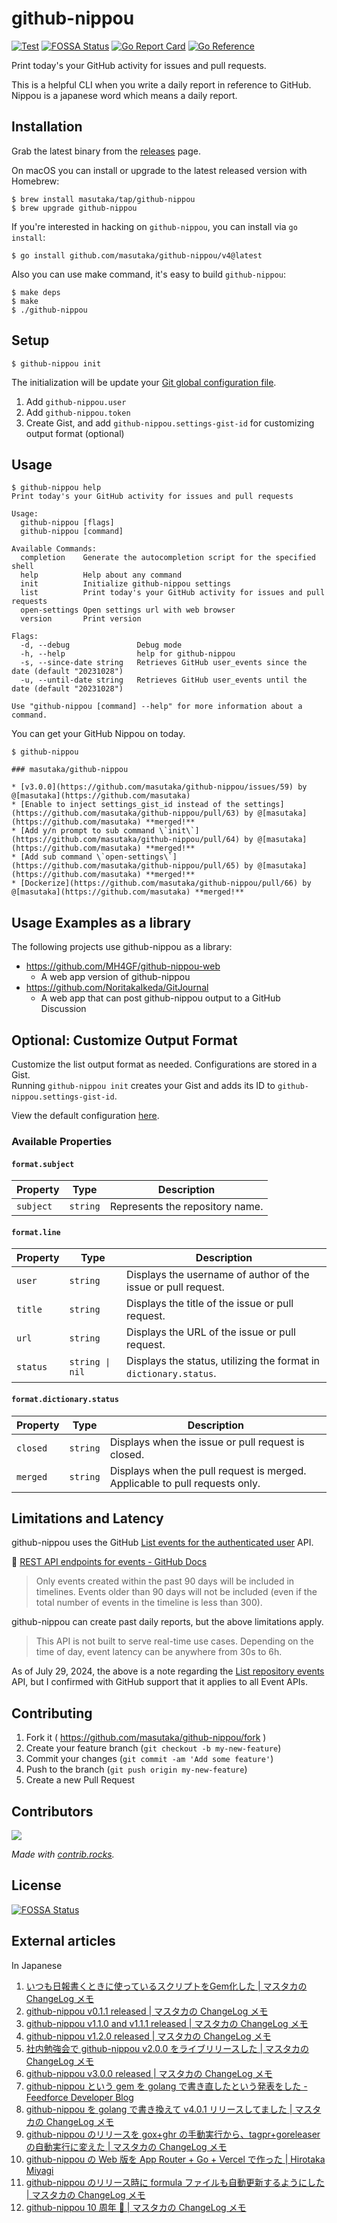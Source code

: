 # github-nippou

[![Test](https://github.com/masutaka/github-nippou/actions/workflows/test.yml/badge.svg?branch=main)][Test]
[![FOSSA Status](https://app.fossa.com/api/projects/git%2Bgithub.com%2Fmasutaka%2Fgithub-nippou.svg?type=shield)][fossa]
[![Go Report Card](https://goreportcard.com/badge/github.com/masutaka/github-nippou/v4)][Go Report Card]
[![Go Reference](https://pkg.go.dev/badge/github.com/masutaka/github-nippou/v4.svg)][Go Reference]

[Test]: https://github.com/masutaka/github-nippou/actions/workflows/test.yml?query=branch%3Amain
[fossa]: https://app.fossa.com/projects/git%2Bgithub.com%2Fmasutaka%2Fgithub-nippou?ref=badge_shield
[Go Report Card]: https://goreportcard.com/report/github.com/masutaka/github-nippou/v4
[Go Reference]: https://pkg.go.dev/github.com/masutaka/github-nippou/v4

Print today's your GitHub activity for issues and pull requests.

This is a helpful CLI when you write a daily report in reference to GitHub. Nippou is a japanese word which means a daily report.

## Installation

Grab the latest binary from the [releases](https://github.com/masutaka/github-nippou/releases) page.

On macOS you can install or upgrade to the latest released version with Homebrew:

```
$ brew install masutaka/tap/github-nippou
$ brew upgrade github-nippou
```

If you're interested in hacking on `github-nippou`, you can install via `go install`:

```
$ go install github.com/masutaka/github-nippou/v4@latest
```

Also you can use make command, it's easy to build `github-nippou`:

```
$ make deps
$ make
$ ./github-nippou
```

## Setup

    $ github-nippou init

The initialization will be update your [Git global configuration file](https://git-scm.com/docs/git-config#Documentation/git-config.txt-XDGCONFIGHOMEgitconfig).

1. Add `github-nippou.user`
2. Add `github-nippou.token`
3. Create Gist, and add `github-nippou.settings-gist-id` for customizing output format (optional)

## Usage

```
$ github-nippou help
Print today's your GitHub activity for issues and pull requests

Usage:
  github-nippou [flags]
  github-nippou [command]

Available Commands:
  completion    Generate the autocompletion script for the specified shell
  help          Help about any command
  init          Initialize github-nippou settings
  list          Print today's your GitHub activity for issues and pull requests
  open-settings Open settings url with web browser
  version       Print version

Flags:
  -d, --debug               Debug mode
  -h, --help                help for github-nippou
  -s, --since-date string   Retrieves GitHub user_events since the date (default "20231028")
  -u, --until-date string   Retrieves GitHub user_events until the date (default "20231028")

Use "github-nippou [command] --help" for more information about a command.
```

You can get your GitHub Nippou on today.

```
$ github-nippou

### masutaka/github-nippou

* [v3.0.0](https://github.com/masutaka/github-nippou/issues/59) by @[masutaka](https://github.com/masutaka)
* [Enable to inject settings_gist_id instead of the settings](https://github.com/masutaka/github-nippou/pull/63) by @[masutaka](https://github.com/masutaka) **merged!**
* [Add y/n prompt to sub command \`init\`](https://github.com/masutaka/github-nippou/pull/64) by @[masutaka](https://github.com/masutaka) **merged!**
* [Add sub command \`open-settings\`](https://github.com/masutaka/github-nippou/pull/65) by @[masutaka](https://github.com/masutaka) **merged!**
* [Dockerize](https://github.com/masutaka/github-nippou/pull/66) by @[masutaka](https://github.com/masutaka) **merged!**
```

## Usage Examples as a library

The following projects use github-nippou as a library:

* https://github.com/MH4GF/github-nippou-web
    * A web app version of github-nippou
* https://github.com/NoritakaIkeda/GitJournal
    * A web app that can post github-nippou output to a GitHub Discussion

## Optional: Customize Output Format

Customize the list output format as needed. Configurations are stored in a Gist.   
Running `github-nippou init` creates your Gist and adds its ID to `github-nippou.settings-gist-id`.

View the default configuration [here](./config/settings.yml).

### Available Properties

#### `format.subject`

| Property | Type | Description |
| --- | --- | --- |
| `subject` | `string` | Represents the repository name. |

#### `format.line`

| Property | Type | Description |
| --- | --- | --- |
| `user` | `string` | Displays the username of author of the issue or pull request. |
| `title` | `string` | Displays the title of the issue or pull request. |
| `url` | `string` | Displays the URL of the issue or pull request. |
| `status` | `string \| nil` | Displays the status, utilizing the format in `dictionary.status`. |

#### `format.dictionary.status`

| Property | Type | Description |
| --- | --- | --- |
| `closed` | `string` | Displays when the issue or pull request is closed. |
| `merged` | `string` | Displays when the pull request is merged. Applicable to pull requests only. |

## Limitations and Latency

github-nippou uses the GitHub [List events for the authenticated user](https://docs.github.com/ja/rest/activity/events?apiVersion=2022-11-28#list-events-for-the-authenticated-user) API.

:link: [REST API endpoints for events \- GitHub Docs](https://docs.github.com/en/rest/activity/events?apiVersion=2022-11-28)

> Only events created within the past 90 days will be included in timelines. Events older than 90 days will not be included (even if the total number of events in the timeline is less than 300).

github-nippou can create past daily reports, but the above limitations apply.

> This API is not built to serve real-time use cases. Depending on the time of day, event latency can be anywhere from 30s to 6h.

As of July 29, 2024, the above is a note regarding the [List repository events](https://docs.github.com/en/enterprise-cloud@latest/rest/activity/events?apiVersion=2022-11-28#list-repository-events) API, but I confirmed with GitHub support that it applies to all Event APIs.

## Contributing

1. Fork it ( https://github.com/masutaka/github-nippou/fork )
2. Create your feature branch (`git checkout -b my-new-feature`)
3. Commit your changes (`git commit -am 'Add some feature'`)
4. Push to the branch (`git push origin my-new-feature`)
5. Create a new Pull Request

## Contributors

<a href="https://github.com/masutaka/github-nippou/graphs/contributors">
  <img src="https://contrib.rocks/image?repo=masutaka/github-nippou" />
</a>

*Made with [contrib.rocks](https://contrib.rocks).*

## License

[![FOSSA Status](https://app.fossa.com/api/projects/git%2Bgithub.com%2Fmasutaka%2Fgithub-nippou.svg?type=large)](https://app.fossa.com/projects/git%2Bgithub.com%2Fmasutaka%2Fgithub-nippou?ref=badge_large)

## External articles

In Japanese

1. [いつも日報書くときに使っているスクリプトをGem化した | マスタカの ChangeLog メモ](https://masutaka.net/2014-12-07-1/)
1. [github-nippou v0.1.1 released | マスタカの ChangeLog メモ](https://masutaka.net/2014-12-18-1/)
1. [github-nippou v1.1.0 and v1.1.1 released | マスタカの ChangeLog メモ](https://masutaka.net/2016-03-21-1/)
1. [github-nippou v1.2.0 released | マスタカの ChangeLog メモ](https://masutaka.net/2016-03-23-1/)
1. [社内勉強会で github-nippou v2.0.0 をライブリリースした | マスタカの ChangeLog メモ](https://masutaka.net/2016-04-09-1/)
1. [github-nippou v3.0.0 released | マスタカの ChangeLog メモ](https://masutaka.net/2017-08-07-1/)
1. [github-nippou という gem を golang で書き直したという発表をした - Feedforce Developer Blog](https://developer.feedforce.jp/entry/2017/10/16/150000)
1. [github-nippou を golang で書き換えて v4.0.1 リリースしてました | マスタカの ChangeLog メモ](https://masutaka.net/2017-10-22-1/)
1. [github-nippou のリリースを gox+ghr の手動実行から、tagpr+goreleaser の自動実行に変えた | マスタカの ChangeLog メモ](https://masutaka.net/2023-11-14-1/)
1. [github\-nippou の Web 版を App Router \+ Go \+ Vercel で作った \| Hirotaka Miyagi](https://www.mh4gf.dev/articles/github-nippou-web)
1. [github\-nippou のリリース時に formula ファイルも自動更新するようにした \| マスタカの ChangeLog メモ](https://masutaka.net/2024-07-30-1/)
1. [github-nippou 10 周年 🎉 | マスタカの ChangeLog メモ](https://masutaka.net/2024-12-07-1/)
